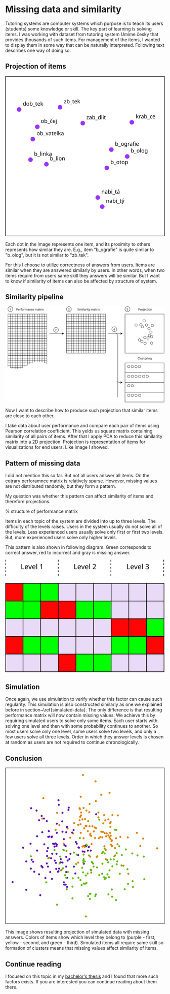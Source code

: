 # Missing data and similarity

Tutoring systems are computer systems which purpose is to teach its users (students) some knowledge or skill. The key part of learning is solving items. I was working with dataset from tutoring system Umíme česky that provides thousands of such items. For management of the items, I wanted to display them in some way that can be naturally interpreted. Following text describes one way of doing so.

## Projection of items

![Sample projection](sample_projection_diagram.svg)

Each dot in the image represents one item, and its proximity to others represents how similar they are. E.g., item "b\_ografie" is quite similar to "b\_olog", but it is not similar to "zb\_tek".

For this I choose to utilize correctness of answers from users. Items are similar when they are answered similarly by users. In other words, when two items require from users same skill they answers will be similar. But I want to know if similarity of items can also be affected by structure of system.

## Similarity pipeline

![Similarity pipeline](pipeline_diagram.svg)

Now I want to describe how to produce such projection that similar items are close to each other.

I take data about user performance and compare each pair of items using Pearson correlation coefficient. This yelds us square matrix containing similarity of all pairs of items. After that I apply PCA to reduce this similarity matrix into a 2D projection. Projection is representation of items for visualizations for end users. Like image I showed.

## Pattern of missing data

I did not mention this so far. But not all users answer all items. On the cotrary perforamnce matrix is relatively sparse. However, missing values are not distributed randomly, but they form a pattern.

My question was whether this pattern can affect similarity of items and therefore projections.

% structure of performance matrix

Items in each topic of the system are divided into up to three levels. The difficulty of the levels raises. Users in the system usually do not solve all of the levels. Less experienced users usually solve only first or first two levels. But, more experienced users solve only higher levels.

This pattern is also shown in following diagram. Green corresponds to correct answer, red to incorrect and gray is missing answer.

![Diagram of missing answers](missing_pattern_diagram.svg)

## Simulation

Once again, we use simulation to verify whether this factor can cause such regularity. This simulation is also constructed similarly as one we explained before in section~\ref{simulated-data}. The only difference is that resulting performance matrix will now contain missing values. We achieve this by requiring simulated users to solve only some items. Each user starts with solving one level and then with some probability continues to another. So most users solve only one level, some users solve two levels, and only a few users solve all three levels. Order in which they answer levels is chosen at random as users are not required to continue chronologically.

## Conclusion

![Simulated data with missing answers](simulated_missing.png)

This image shows resulting projection of simulated data with missing answers. Colors of items show which level they belong to (purple - first, yellow - second, and green - third). Simulated items all require same skill so formation of clusters means that missing values affect similarity of items.

## Continue reading

I focused on this topic in my [bachelor's thesis](http://ienze.me/tmsei_thesis/) and I found that more such factors exists. If you are interested you can continue reading about them there.
